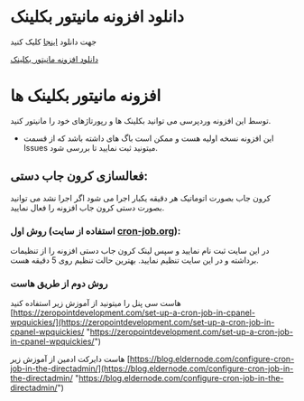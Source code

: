 # دانلود افزونه مانیتور بکلینک
جهت دانلود [اینجا](https://github.com/mngzir/backlink-monitor/releases/download/v1/backlink-monitor-v1.0.zip "اینجا") کلیک کنید

[دانلود افزونه مانیتور بکلینک](https://github.com/mngzir/backlink-monitor/releases/download/v1/backlink-monitor-v1.0.zip "دانلود افزونه مانیتور بکلینک")

# افزونه مانیتور بکلینک ها
توسط این افزونه وردپرسی می توانید بکلینک ها و رپورتاژهای خود را مانیتور کنید.

- این افزونه نسخه اولیه هست و ممکن است باگ های داشته باشد که از قسمت Issues میتونید ثبت نمایید تا بررسی شود.


## فعالسازی کرون جاب دستی:
کرون جاب بصورت اتوماتیک هر  دقیقه یکبار اجرا می شود اگر اجرا نشد می توانید بصورت دستی کرون جاب افزونه را فعال نمایید.

### روش اول (استفاده از سایت [cron-job.org](https://cron-job.org "cron-job.org")):

در این سایت ثبت نام نمایید و سپس لینک کرون جاب دستی افزونه را از تنظیمات برداشته و در این سایت تنظیم نمایید. بهترین حالت تنظیم روی 5 دقیقه هست.

### روش دوم از طریق هاست
هاست سی پنل را میتونید از آموزش زیر استفاده کنید
[https://zeropointdevelopment.com/set-up-a-cron-job-in-cpanel-wpquickies/](https://zeropointdevelopment.com/set-up-a-cron-job-in-cpanel-wpquickies/ "https://zeropointdevelopment.com/set-up-a-cron-job-in-cpanel-wpquickies/")

هاست دایرکت ادمین از آموزش زیر
[https://blog.eldernode.com/configure-cron-job-in-the-directadmin/](https://blog.eldernode.com/configure-cron-job-in-the-directadmin/ "https://blog.eldernode.com/configure-cron-job-in-the-directadmin/")
